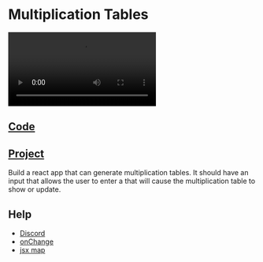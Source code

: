 # Multiplication Tables


<video controls>
    <source src="https://storage.googleapis.com/noah-education-videos/react-mini-challenges/1-react-multiplication.mp4"
            type="video/mp4">
</video>

## [Code](https://codesandbox.io/s/react-multiplication-tables-s65y79?file=/src/App.js)


## [Project](https://codesandbox.io/embed/react-multiplication-tables-s65y79?fontsize=14&hidenavigation=1&theme=dark&view=preview)

Build a react app that can generate multiplication tables.  It should have an input that allows the user to enter a that will cause the multiplication table to show or update.  

## Help

- [Discord](https://discord.gg/Jwv7xaPRMS)
- [onChange](https://sebhastian.com/react-onchange/)
- [jsx map](https://reactjs.org/docs/lists-and-keys.html)


